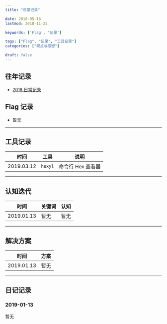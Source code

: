 ```yaml
---
title: "日常记录"

date: 2018-05-16
lastmod: 2018-11-22

keywords: ['Flag', '记录']

tags: ["Flag", "记录", "工具记录"]
categories: ["观点与感想"]

draft: false
---
```


## 往年记录

- [2018 日常记录](/post/2018-daily-notes/)  

## Flag 记录

- 暂无

---
## 工具记录

| 时间 | 工具 | 说明 |
| --- | --- | --- |
| 2019.03.12 | `hexyl` | 命令行 Hex 查看器 |
---

## 认知迭代

| 时间 | 关键词 | 认知 |
| --- | --- | --- |
| 2019.01.13 | 暂无 | 暂无 |
---

## 解决方案

| 时间 |  方案 |
| --- | --- |
| 2019.01.13 | 暂无 |

---

## 日记记录

### 2019-01-13

暂无

